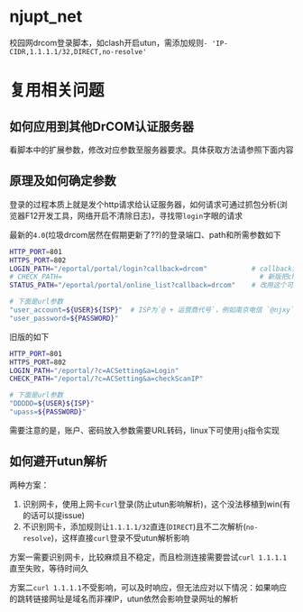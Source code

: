 # njupt_net

校园网drcom登录脚本，如clash开启utun，需添加规则`- 'IP-CIDR,1.1.1.1/32,DIRECT,no-resolve'`

# 复用相关问题

## 如何应用到其他DrCOM认证服务器

看脚本中的扩展参数，修改对应参数至服务器要求。具体获取方法请参照下面内容

## 原理及如何确定参数

登录的过程本质上就是发个http请求给认证服务器，如何请求可通过抓包分析(浏览器F12开发工具，网络开启不清除日志)，寻找带`login`字眼的请求

最新的`4.0`(垃圾drcom居然在假期更新了??)的登录端口、path和所需参数如下

```sh
HTTP_PORT=801
HTTPS_PORT=802
LOGIN_PATH="/eportal/portal/login?callback=drcom"           # callback控制请求返回值的前缀
# CHECK_PATH=                                                 # 新版把check砍了
STATUS_PATH="/eportal/portal/online_list?callback=drcom"    # 改用这个可查询网络使用信息

# 下面是url参数
"user_account=${USER}${ISP}"  # ISP为`@ + 运营商代号`，例如南京电信 `@njxy`，校园网留空，这个看学校情况
"user_password=${PASSWORD}"
```

旧版的如下

```sh
HTTP_PORT=801
HTTPS_PORT=802
LOGIN_PATH="/eportal/?c=ACSetting&a=Login"
CHECK_PATH="/eportal/?c=ACSetting&a=checkScanIP"

# 下面是url参数
"DDDDD=${USER}${ISP}"
"upass=${PASSWORD}"
```

需要注意的是，账户、密码放入参数需要URL转码，linux下可使用`jq`指令实现

## 如何避开utun解析

两种方案：

1. 识别网卡，使用上网卡`curl`登录(防止utun影响解析)，这个没法移植到win(有的话可以提issue)
2. 不识别网卡，添加规则让`1.1.1.1/32`直连(`DIRECT`)且不二次解析(`no-resolve`)，这样直接`curl`登录不受utun解析影响

方案一需要识别网卡，比较麻烦且不稳定，而且检测连接需要尝试`curl 1.1.1.1`直至失败，等待时间久

方案二`curl 1.1.1.1`不受影响，可以及时响应，但无法应对以下情况：如果响应的跳转链接网址是域名而非裸IP，utun依然会影响登录网址的解析